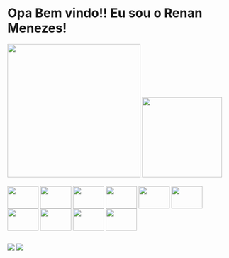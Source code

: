 <h1> Opa Bem vindo!! Eu sou o Renan Menezes! </h1>

<div>
  <a href="https://github.com/renan-menezess">
    <img height="300em" src="https://github-readme-stats.vercel.app/api/top-langs/?username=renan-menezess&langs_count=8&langs-count=168&theme=dracula">
    <img height="180em" src="https://github-readme-stats.vercel.app/api?username=renan-menezess&show_icons=true&theme=dracula">
    
  </a>
</div>

<div style="display: inline_block"> <br>
  
  <img align="center" height="50" width="70" src="https://cdn.jsdelivr.net/gh/devicons/devicon/icons/html5/html5-original.svg" />
  <img align="center" height="50" width="70" src="https://cdn.jsdelivr.net/gh/devicons/devicon/icons/css3/css3-original.svg" />
  <img align="center" height="50" width="70" src="https://cdn.jsdelivr.net/gh/devicons/devicon/icons/sass/sass-original.svg"> 
  <img align="center" height="50" width="70" src="https://cdn.jsdelivr.net/gh/devicons/devicon/icons/javascript/javascript-original.svg" />
  <img align="center" height="50" width="70" src="https://cdn.jsdelivr.net/gh/devicons/devicon/icons/nodejs/nodejs-original.svg" />     
  <img align="center" height="50" width="70" src="https://cdn.jsdelivr.net/gh/devicons/devicon/icons/typescript/typescript-original.svg" />
  <img align="center" height="50" width="70" src="https://cdn.jsdelivr.net/gh/devicons/devicon/icons/git/git-original.svg" />
  <img align="center" height="50" width="70" src="https://cdn.jsdelivr.net/gh/devicons/devicon/icons/figma/figma-original.svg" />
  <img align="center" height="50" width="70" src="https://cdn.jsdelivr.net/gh/devicons/devicon/icons/angularjs/angularjs-original.svg" />
  <img align="center" height="50" width="70" src="https://cdn.jsdelivr.net/gh/devicons/devicon/icons/vscode/vscode-original.svg" />

</div>

##

<div>
    <a href="https://www.linkedin.com/in/renancoelhodasilvamenezes" target="_blank"><img src="https://img.shields.io/badge/LinkedIn-0077B5?style=for-the-badge&logo=linkedin&logoColor=white" target="_blank"></a>
    <a href="mailto:2003renancsm@gmail.com" target="_blank"><img src="https://img.shields.io/badge/Gmail-D14836?style=for-the-badge&logo=gmail&logoColor=white" target="_blank"></a>
</div>
